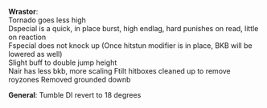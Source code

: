 **Wrastor**:  
Tornado goes less high  
Dspecial is a quick, in place burst, high endlag, hard punishes on read, little on reaction  
Fspecial does not knock up (Once hitstun modifier is in place, BKB will be lowered as well)  
Slight buff to double jump height  
Nair has less bkb, more scaling
Ftilt hitboxes cleaned up to remove royzones
Removed grounded downb

**General**:
Tumble DI revert to 18 degrees
